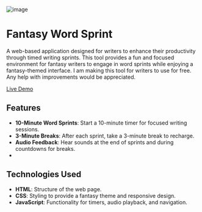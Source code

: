 ![image](https://github.com/user-attachments/assets/042962f0-2d6c-4f32-9196-6f1df953d6ca)

# Fantasy Word Sprint

A web-based application designed for writers to enhance their productivity through timed writing sprints. This tool provides a fun and focused environment for fantasy writers to engage in word sprints while enjoying a fantasy-themed interface.
I am making this tool for writers to use for free. Any help with improvements would be appreciated. 

[Live Demo](https://briarcrawford.neocities.org/Generators/wordsprint)

## Features

- **10-Minute Word Sprints**: Start a 10-minute timer for focused writing sessions.
- **3-Minute Breaks**: After each sprint, take a 3-minute break to recharge.
- **Audio Feedback**: Hear sounds at the end of sprints and during countdowns for breaks.
- 
## Technologies Used

- **HTML**: Structure of the web page.
- **CSS**: Styling to provide a fantasy theme and responsive design.
- **JavaScript**: Functionality for timers, audio playback, and navigation.
